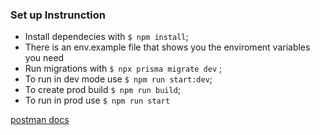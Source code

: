 ### Set up Instrunction

- Install dependecies with `$ npm install`;
- There is an env.example file that shows you the enviroment variables you need
- Run migrations with `$ npx prisma migrate dev` ;
- To run in dev mode use `$ npm run start:dev`;
- To create prod build `$ npm run build`;
- To run in prod use `$ npm run start`

[postman docs](https://documenter.getpostman.com/view/20589483/2sB3QJQBQK 'postman')
